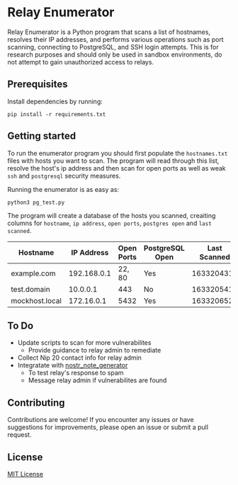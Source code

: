 # Relay Enumerator

Relay Enumerator is a Python program that scans a list of hostnames, resolves their IP addresses, and performs various operations such as port scanning, connecting to PostgreSQL, and SSH login attempts. This is for research purposes and should only be used in sandbox environments, do not attempt to gain unauthorized access to relays.

## Prerequisites

Install dependencies by running:

```
pip install -r requirements.txt

```

## Getting started

To run the enumerator program you should first populate the `hostnames.txt` files with hosts you want to scan. The program will read through this list, resolve the host's ip address and then scan for open ports as well as weak `ssh` and `postgresql` security measures.

Running the enumerator is as easy as:

```
python3 pg_test.py
```

The program will create a database of the hosts you scanned, creaiting columns for  `hostname`, `ip address`, `open ports`, `postgres open` and `last scanned`.


Hostname             | IP Address     | Open Ports | PostgreSQL Open | Last Scanned
---------------------|----------------|------------|-----------------|--------------
example.com          | 192.168.0.1    | 22, 80     | Yes             | 1633204314
test.domain          | 10.0.0.1       | 443        | No              | 1633205412
mockhost.local       | 172.16.0.1     | 5432       | Yes             | 1633206523

## To Do
* Update scripts to scan for more vulnerabilites
    * Provide guidance to relay admin to remediate
* Collect Nip 20 contact info for relay admin
* Integratate with [nostr_note_generator](https://github.com/UTXOnly/nostr_note_generator)
    * To test relay's response to spam
    * Message relay admin if vulnerabilites are found

## Contributing

Contributions are welcome! If you encounter any issues or have suggestions for improvements, please open an issue or submit a pull request.

## License

[MIT License](https://opensource.org/license/mit/)

